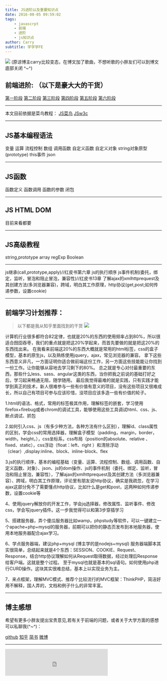 ```yaml
---
title: JS进阶以及重要知识点
date: 2016-08-05 09:59:02
tags: 
    - javascrpt 
    - 前端
    - 进阶
    - js知识点
author: Carry
subtitle: 学学学FE
---
```

![](http://upload-images.jianshu.io/upload_images/2377897-2a12c8caef6e4f37.jpg?imageMogr2/auto-orient/strip%7CimageView2/2/w/1240)
(原谅博主carry比较变态，在博文加了歌曲，不想听歌的小胖友们可以到博文底部关闭 ^~^)
## 前端进阶: （以下是豪大大的干货）
[第一阶段](http://www.cnblogs.com/jikey/p/3600308.html)
[第二阶段](http://www.cnblogs.com/jikey/p/3601666.html)
[第三阶段](http://www.cnblogs.com/jikey/p/3604459.html)
[第四阶段](http://www.cnblogs.com/jikey/p/3607133.html)
[第五阶段](http://www.cnblogs.com/jikey/p/3611394.html)
[第六阶段](http://www.cnblogs.com/jikey/p/3632392.html)
<!--more-->
***
本文目前依据是菜鸟教程：
[JS菜鸟](http://www.runoob.com/js/js-functions.html)
[JSw3c](http://www.w3school.com.cn/js/index.asp)
***
## JS基本编程语法
变量
运算
流程控制
数组
调用函数
自定义函数
自定义对象
string对象原型(prototype)
this事件
json
***
## JS函数
函数定义
函数调用
函数的参数
闭包

***
## JS HTML DOM
目前来看都要
***
## JS高级教程
string,prototype
array
regExp
Boolean
***
js继承(call,prototype,apply)//红皮书第六章
js的执行顺序
js事件机制(委托，绑定，监听，冒泡和阻止冒泡，兼容性)//红皮书13章
了解ajax的xmlhttprequest及其创建方法(多浏览器兼容)，跨域，明白其工作原理，http协议(get,post;如何传递参数，设置cookie)
***
## 前端学习计划推荐：
>以下都是我从知乎里面找到的干货
![](http://upload-images.jianshu.io/upload_images/2377897-e5c3d5a2eed28410.jpg?imageMogr2/auto-orient/strip%7CimageView2/2/w/1240)

计算机行业很多都符合82定律，也就是20%的东西的使用频率占到80%，所以很适合囫囵吞枣，我们的重点就是把这20%学起来，而首先要做的就是把这20%的东西找出来。
在我看来前端这20%的东西大概就是常用的html标签，css的盒子模型，基本的原生js，以及熟练使用jquery，ajax，常见浏览器的兼容。
拿下这些东西意义非凡，一方面证明你适合做前端这份工作，另一方面这些技能能让你找到一份工作。让你能够从容地去学习剩下的80%。
总之就是专心对付最重要的东西，那些什么less、sass、angular这类的东西，当你把我之前说的基础打好之后，学习起来畅通无阻，随学随用。
最后我觉得最难的就是实践，只有实践才能学到真正的技术，新人很难参与一些有价值有意义的项目，没有这些项目又很难成长，所以自己有项目可参与应该珍惜，没项目应该多造一些有价值的轮子。


1.html的语法、格式，常用的标签极其作用，理解标签的嵌套，学习使用firefox+firebug或者chrom的调试工具，能够使用这些工具调试html、css、js、断点调试、抓包

2.如何引入css、js（有多少种方法，各种方法有什么区别），理解id、class属性的区别，学会css的常用选择器，理解盒子模型（padding，margin，border，width，height，），css坐标系，css布局（position的absolute、relative 、fixed、static），css浮动（float：left、right ）和清除浮动（clear）,display:inline、block、inline-block、flex

3.js的执行顺序，基本的编程基础（变量、运算、流程控制、数组、调用函数、自定义函数、对象）、json、js的dom操作、js的事件机制（委托、绑定、监听，冒泡和阻止冒泡，兼容性），了解ajax的xmlhttprequest及其创建方法（多浏览器兼容）、跨域，明白其工作原理，评论里有朋友说http协议，确实是我疏忽，在学习ajax这部分免不了需要懂点http协议，比如什么是get和post，这两种如何传递参数，设置cookie等

4、使用jquery解放你的开发工作，学会jq选择器，修改属性、监听事件、修改css，学会写jquery插件。这一步我觉得可以和第3步穿插学习

5、搭建服务器，弄个傻瓜服务器比如wamp，phpstudy等软件，可以一键建立一个apache+php+mysql的服务器，前期可以把你的静态页发布到本地服务器，使用本地服务器配合ajax学习。

6、学点服务器端，建议php+mysql  (博主学的是nodejs+mysql)
服务器端脚本其实很简单，总结起来就是4个东西：SESSION、COOKIE、Request、Response，结合http协议理解如何从Request取得数据，经过处理后Response给客户端。这就是整个过程。
至于mysql也就是基本的sql语句。如何使用php进行CURD操作。这块其实很难总结，基本上以实现业务为主。

7、来点框架，理解MVC模式、推荐个比较流行的MVC框架：ThinkPHP，简洁好用不解释，国人弄的，文档和例子什么的非常丰富。
***
## 博主感想

希望有更多小胖友提出宝贵意见,若有关于前端的问题，或者关于大学方面的感想可以私聊我(^~^)：

[github](https://github.com/sunningcarryhaha)
[知乎](https://www.zhihu.com/people/guan-kai-li-88)
[简书](http://www.jianshu.com/users/0293a04839f0/latest_articles)
[微博](http://weibo.com/u/5048785433/home?wvr=5)
***
<iframe frameborder="no" border="0" marginwidth="0" marginheight="0" width=330 height=86 src="http://music.163.com/outchain/player?type=2&id=32737469&auto=1&height=66"></iframe>
